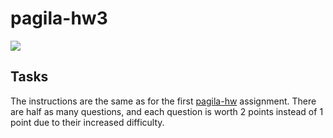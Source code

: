 # pagila-hw3
[![](https://github.com/BITEEE0308/pagila-hw3/workflows/tests/badge.svg)](https://github.com/BITEEE0308/pagila-hw3/actions?query=workflow%3Atests)

## Tasks

The instructions are the same as for the first [pagila-hw](https://github.com/mikeizbicki/pagila-hw) assignment.
There are half as many questions, and each question is worth 2 points instead of 1 point due to their increased difficulty.

